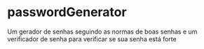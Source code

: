 # passwordGenerator
 Um gerador de senhas seguindo as normas de boas senhas e um verificador de senha para verificar se sua senha está forte
